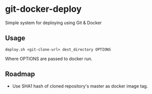 # git-docker-deploy
Simple system for deploying using Git & Docker

## Usage

`deploy.sh <git-clone-url> dest_directory OPTIONS`

Where OPTIONS are passed to docker run. 

## Roadmap
- Use SHA1 hash of cloned repository's master as docker image tag. 
